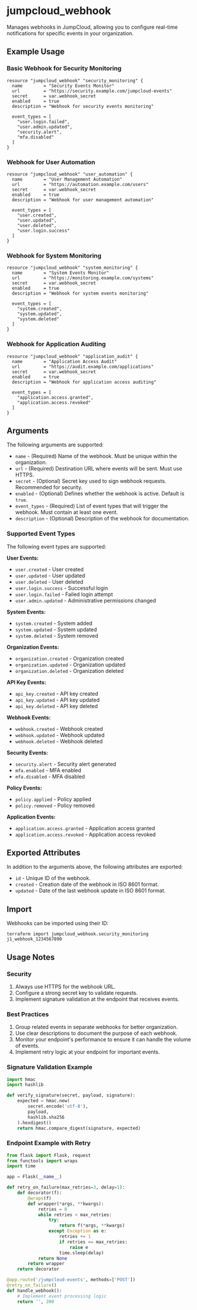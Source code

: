 # jumpcloud_webhook

Manages webhooks in JumpCloud, allowing you to configure real-time notifications for specific events in your organization.

## Example Usage

### Basic Webhook for Security Monitoring
```hcl
resource "jumpcloud_webhook" "security_monitoring" {
  name        = "Security Events Monitor"
  url         = "https://security.example.com/jumpcloud-events"
  secret      = var.webhook_secret
  enabled     = true
  description = "Webhook for security events monitoring"
  
  event_types = [
    "user.login.failed",
    "user.admin.updated",
    "security.alert",
    "mfa.disabled"
  ]
}
```

### Webhook for User Automation
```hcl
resource "jumpcloud_webhook" "user_automation" {
  name        = "User Management Automation"
  url         = "https://automation.example.com/users"
  secret      = var.webhook_secret
  enabled     = true
  description = "Webhook for user management automation"
  
  event_types = [
    "user.created",
    "user.updated",
    "user.deleted",
    "user.login.success"
  ]
}
```

### Webhook for System Monitoring
```hcl
resource "jumpcloud_webhook" "system_monitoring" {
  name        = "System Events Monitor"
  url         = "https://monitoring.example.com/systems"
  secret      = var.webhook_secret
  enabled     = true
  description = "Webhook for system events monitoring"
  
  event_types = [
    "system.created",
    "system.updated",
    "system.deleted"
  ]
}
```

### Webhook for Application Auditing
```hcl
resource "jumpcloud_webhook" "application_audit" {
  name        = "Application Access Audit"
  url         = "https://audit.example.com/applications"
  secret      = var.webhook_secret
  enabled     = true
  description = "Webhook for application access auditing"
  
  event_types = [
    "application.access.granted",
    "application.access.revoked"
  ]
}
```

## Arguments

The following arguments are supported:

* `name` - (Required) Name of the webhook. Must be unique within the organization.
* `url` - (Required) Destination URL where events will be sent. Must use HTTPS.
* `secret` - (Optional) Secret key used to sign webhook requests. Recommended for security.
* `enabled` - (Optional) Defines whether the webhook is active. Default is `true`.
* `event_types` - (Required) List of event types that will trigger the webhook. Must contain at least one event.
* `description` - (Optional) Description of the webhook for documentation.

### Supported Event Types

The following event types are supported:

**User Events:**
* `user.created` - User created
* `user.updated` - User updated
* `user.deleted` - User deleted
* `user.login.success` - Successful login
* `user.login.failed` - Failed login attempt
* `user.admin.updated` - Administrative permissions changed

**System Events:**
* `system.created` - System added
* `system.updated` - System updated
* `system.deleted` - System removed

**Organization Events:**
* `organization.created` - Organization created
* `organization.updated` - Organization updated
* `organization.deleted` - Organization deleted

**API Key Events:**
* `api_key.created` - API key created
* `api_key.updated` - API key updated
* `api_key.deleted` - API key deleted

**Webhook Events:**
* `webhook.created` - Webhook created
* `webhook.updated` - Webhook updated
* `webhook.deleted` - Webhook deleted

**Security Events:**
* `security.alert` - Security alert generated
* `mfa.enabled` - MFA enabled
* `mfa.disabled` - MFA disabled

**Policy Events:**
* `policy.applied` - Policy applied
* `policy.removed` - Policy removed

**Application Events:**
* `application.access.granted` - Application access granted
* `application.access.revoked` - Application access revoked

## Exported Attributes

In addition to the arguments above, the following attributes are exported:

* `id` - Unique ID of the webhook.
* `created` - Creation date of the webhook in ISO 8601 format.
* `updated` - Date of the last webhook update in ISO 8601 format.

## Import

Webhooks can be imported using their ID:

```shell
terraform import jumpcloud_webhook.security_monitoring j1_webhook_1234567890
```

## Usage Notes

### Security

1. Always use HTTPS for the webhook URL.
2. Configure a strong secret key to validate requests.
3. Implement signature validation at the endpoint that receives events.

### Best Practices

1. Group related events in separate webhooks for better organization.
2. Use clear descriptions to document the purpose of each webhook.
3. Monitor your endpoint's performance to ensure it can handle the volume of events.
4. Implement retry logic at your endpoint for important events.

### Signature Validation Example

```python
import hmac
import hashlib

def verify_signature(secret, payload, signature):
    expected = hmac.new(
        secret.encode('utf-8'),
        payload,
        hashlib.sha256
    ).hexdigest()
    return hmac.compare_digest(signature, expected)
```

### Endpoint Example with Retry

```python
from flask import Flask, request
from functools import wraps
import time

app = Flask(__name__)

def retry_on_failure(max_retries=3, delay=1):
    def decorator(f):
        @wraps(f)
        def wrapper(*args, **kwargs):
            retries = 0
            while retries < max_retries:
                try:
                    return f(*args, **kwargs)
                except Exception as e:
                    retries += 1
                    if retries == max_retries:
                        raise e
                    time.sleep(delay)
            return None
        return wrapper
    return decorator

@app.route('/jumpcloud-events', methods=['POST'])
@retry_on_failure()
def handle_webhook():
    # Implement event processing logic
    return '', 200
``` 